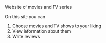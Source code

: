 Website of movies and TV series


On this site you can
1. Choose movies and TV shows to your liking
2. View information about them 
3. Write reviews
